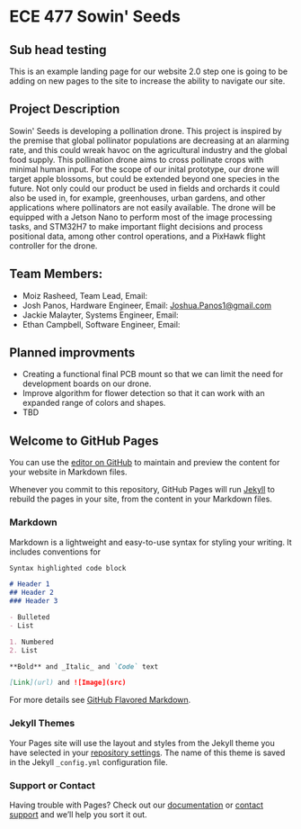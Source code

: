 # ECE 477 Sowin' Seeds

## Sub head testing

This is an example landing page for our website 2.0 step one is going to be adding on new pages to the site to increase the ability to navigate our site.

## Project Description

Sowin' Seeds is developing a pollination drone. This project is inspired by the premise that global pollinator populations are decreasing at an alarming rate, and this could wreak havoc on the agricultural industry and the global food supply. This pollination drone aims to cross pollinate crops with minimal human input. For the scope of our inital prototype, our drone will target apple blossoms, but could be extended beyond one species in the future. Not only could our product be used in fields and orchards it could also be used in, for example, greenhouses, urban gardens, and other applications where pollinators are not easily available. The drone will be equipped with a Jetson Nano to perform most of the image processing tasks, and STM32H7 to make important flight decisions and process positional data, among other control operations, and a PixHawk flight controller for the drone.

## Team Members:

  - Moiz Rasheed, Team Lead, Email: 
  - Josh Panos, Hardware Engineer, Email: Joshua.Panos1@gmail.com
  - Jackie Malayter, Systems Engineer, Email: 
  - Ethan Campbell, Software Engineer, Email:
  
  
## Planned improvments

  - Creating a functional final PCB mount so that we can limit the need for development boards on our drone.
  - Improve algorithm for flower detection so that it can work with an expanded range of colors and shapes. 
  - TBD

  











## Welcome to GitHub Pages

You can use the [editor on GitHub](https://github.com/jpanos/ECE-477-website/edit/main/README.md) to maintain and preview the content for your website in Markdown files.

Whenever you commit to this repository, GitHub Pages will run [Jekyll](https://jekyllrb.com/) to rebuild the pages in your site, from the content in your Markdown files.

### Markdown

Markdown is a lightweight and easy-to-use syntax for styling your writing. It includes conventions for

```markdown
Syntax highlighted code block

# Header 1
## Header 2
### Header 3

- Bulleted
- List

1. Numbered
2. List

**Bold** and _Italic_ and `Code` text

[Link](url) and ![Image](src)
```

For more details see [GitHub Flavored Markdown](https://guides.github.com/features/mastering-markdown/).

### Jekyll Themes

Your Pages site will use the layout and styles from the Jekyll theme you have selected in your [repository settings](https://github.com/jpanos/ECE-477-website/settings). The name of this theme is saved in the Jekyll `_config.yml` configuration file.

### Support or Contact

Having trouble with Pages? Check out our [documentation](https://docs.github.com/categories/github-pages-basics/) or [contact support](https://github.com/contact) and we’ll help you sort it out.
